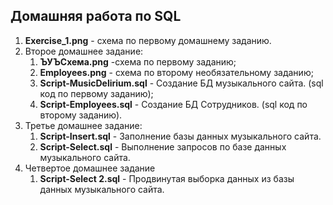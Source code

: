 ## Домашняя работа по SQL

1. **Exercise_1.png** - схема по первому домашнему заданию.
2. Второе домашнее задание:
    1. **ЪУЪСхема.png** -схема по первому заданию;
    2. **Employees.png** - схема по второму необязательному заданию;
    3. **Script-MusicDelirium.sql** - Создание БД музыкального сайта. (sql код по первому заданию);
    4. **Script-Employees.sql** - Создание БД Сотрудников. (sql код по второму заданию).
 3. Третье домашнее задание:
    1.  **Script-Insert.sql** - Заполнение базы данных музыкального сайта.
    2.  **Script-Select.sql** - Выполнение запросов по базе данных музыкального сайта.
3. Четвертое домашнее задание
   1. **Script-Select 2.sql** - Продвинутая выборка данных из базы данных музыкального сайта.






